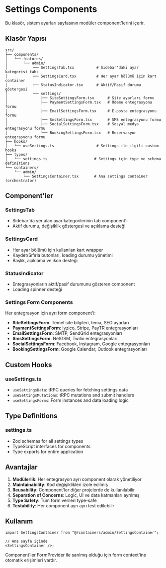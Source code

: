 # Settings Components

Bu klasör, sistem ayarları sayfasının modüler component'lerini içerir.

## Klasör Yapısı

```
src/
├── components/
│   └── features/
│       └── admin/
│           ├── SettingsTab.tsx          # Sidebar'daki ayar kategorisi tabs
│           ├── SettingsCard.tsx         # Her ayar bölümü için kart container
│           ├── StatusIndicator.tsx      # Aktif/Pasif durumu göstergesi
│           └── settings/
│               ├── SiteSettingsForm.tsx      # Site ayarları formu
│               ├── PaymentSettingsForm.tsx   # Ödeme entegrasyonu formu
│               ├── EmailSettingsForm.tsx     # E-posta entegrasyonu formu
│               ├── SmsSettingsForm.tsx       # SMS entegrasyonu formu
│               ├── SocialSettingsForm.tsx    # Sosyal medya entegrasyonu formu
│               └── BookingSettingsForm.tsx   # Rezervasyon entegrasyonu formu
├── hooks/
│   └── useSettings.ts                   # Settings ile ilgili custom hooks
├── types/
│   └── settings.ts                     # Settings için type ve schema definitions
└── containers/
    └── admin/
        └── SettingsContainer.tsx       # Ana settings container (orchestrator)
```

## Component'ler

### SettingsTab

- Sidebar'da yer alan ayar kategorilerinin tab component'i
- Aktif durumu, değişiklik göstergesi ve açıklama desteği

### SettingsCard

- Her ayar bölümü için kullanılan kart wrapper
- Kaydet/Sıfırla butonları, loading durumu yönetimi
- Başlık, açıklama ve ikon desteği

### StatusIndicator

- Entegrasyonların aktif/pasif durumunu gösteren component
- Loading spinner desteği

### Settings Form Components

Her entegrasyon için ayrı form component'i:

- **SiteSettingsForm**: Temel site bilgileri, tema, SEO ayarları
- **PaymentSettingsForm**: Iyzico, Stripe, PayTR entegrasyonları
- **EmailSettingsForm**: SMTP, SendGrid entegrasyonları
- **SmsSettingsForm**: NetGSM, Twilio entegrasyonları
- **SocialSettingsForm**: Facebook, Instagram, Google entegrasyonları
- **BookingSettingsForm**: Google Calendar, Outlook entegrasyonları

## Custom Hooks

### useSettings.ts

- `useSettingsData`: tRPC queries for fetching settings data
- `useSettingsMutations`: tRPC mutations and submit handlers
- `useSettingsForms`: Form instances and data loading logic

## Type Definitions

### settings.ts

- Zod schemas for all settings types
- TypeScript interfaces for components
- Type exports for entire application

## Avantajlar

1. **Modülerlik**: Her entegrasyon ayrı component olarak yönetiliyor
2. **Maintainability**: Kod değişiklikleri izole edilmiş
3. **Reusability**: Component'ler diğer projelerde de kullanılabilir
4. **Separation of Concerns**: Logic, UI ve data katmanları ayrılmış
5. **Type Safety**: Tüm form verileri type-safe
6. **Testability**: Her component ayrı ayrı test edilebilir

## Kullanım

```tsx
import SettingsContainer from "@/containers/admin/SettingsContainer";

// Ana sayfa içinde
<SettingsContainer />;
```

Component'ler FormProvider ile sarılmış olduğu için form context'ine otomatik erişimleri vardır.
